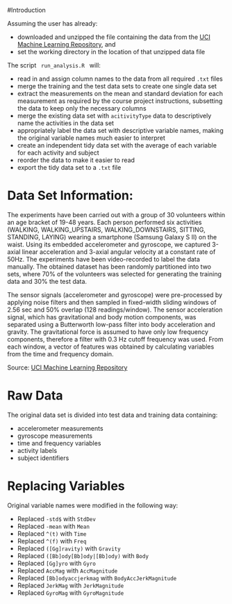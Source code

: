#Introduction 

Assuming the user has already:
<ul>
<li>downloaded and unzipped the file containing the data from the <a href="http://archive.ics.uci.edu/ml/index.html">UCI Machine Learning Repository</a>, and</li>
<li>set the working directory in the location of that unzipped data file</li></ul> 

The script <code> run_analysis.R </code> will:
<ul>
<li>read in and assign column names to the data from all required <code>.txt</code> files</li>
<li>merge the training and the test data sets to create one single data set</li>
<li>extract the measurements on the mean and standard deviation for each measurement as required by the course project instructions, subsetting the data to keep only the necessary columns</li>
<li>merge the existing data set with  <code>acitivityType</code> data to descriptively name the activities in the data set</li>
<li>appropriately label the data set with descriptive variable names, making the original variable names much easier to interpret</li>
<li>create an independent tidy data set with the average of each variable for each activity and subject</li>
<li>reorder the data to make it easier to read</li>
<li>export the tidy data set to a <code>.txt</code> file</li>
</ul>

# Data Set Information:

The experiments have been carried out with a group of 30 volunteers within an age bracket of 19-48 years. Each person performed six activities (WALKING, WALKING_UPSTAIRS, WALKING_DOWNSTAIRS, SITTING, STANDING, LAYING) wearing a smartphone (Samsung Galaxy S II) on the waist. Using its embedded accelerometer and gyroscope, we captured 3-axial linear acceleration and 3-axial angular velocity at a constant rate of 50Hz. The experiments have been video-recorded to label the data manually. The obtained dataset has been randomly partitioned into two sets, where 70% of the volunteers was selected for generating the training data and 30% the test data. 

The sensor signals (accelerometer and gyroscope) were pre-processed by applying noise filters and then sampled in fixed-width sliding windows of 2.56 sec and 50% overlap (128 readings/window). The sensor acceleration signal, which has gravitational and body motion components, was separated using a Butterworth low-pass filter into body acceleration and gravity. The gravitational force is assumed to have only low frequency components, therefore a filter with 0.3 Hz cutoff frequency was used. From each window, a vector of features was obtained by calculating variables from the time and frequency domain.

Source: <a href="http://archive.ics.uci.edu/ml/index.html">UCI Machine Learning Repository</a>

# Raw Data 

The original data set is divided into test data and training data containing: 
<ul>
<li>accelerometer measurements</li>
<li>gyroscope measurements</li>
<li>time and frequency variables</li>
<li>activity labels</li>
<li>subject identifiers</li>
</ul>

# Replacing Variables

Original variable names were modified in the following way:

<ul>
<li>Replaced <code>-std$</code> with <code>StdDev</code></li>
<li>Replaced <code>-mean</code> with <code>Mean</code></li>
<li>Replaced <code>^(t)</code> with <code>Time</code></li>
<li>Replaced <code>^(f)</code> with <code>Freq</code></li>
<li>Replaced <code>([Gg]ravity)</code> with <code>Gravity</code></li>
<li>Replaced <code>([Bb]ody[Bb]ody|[Bb]ody)</code> with <code>Body</code></li>
<li>Replaced <code>[Gg]yro</code> with <code>Gyro</code></li>
<li>Replaced <code>AccMag</code> with <code>AccMagnitude</code></li>
<li>Replaced <code>[Bb]odyaccjerkmag</code> with <code>BodyAccJerkMagnitude</code></li>
<li>Replaced <code>JerkMag</code> with <code>JerkMagnitude</code></li>
<li>Replaced <code>GyroMag</code> with <code>GyroMagnitude</code></li>
</ul>